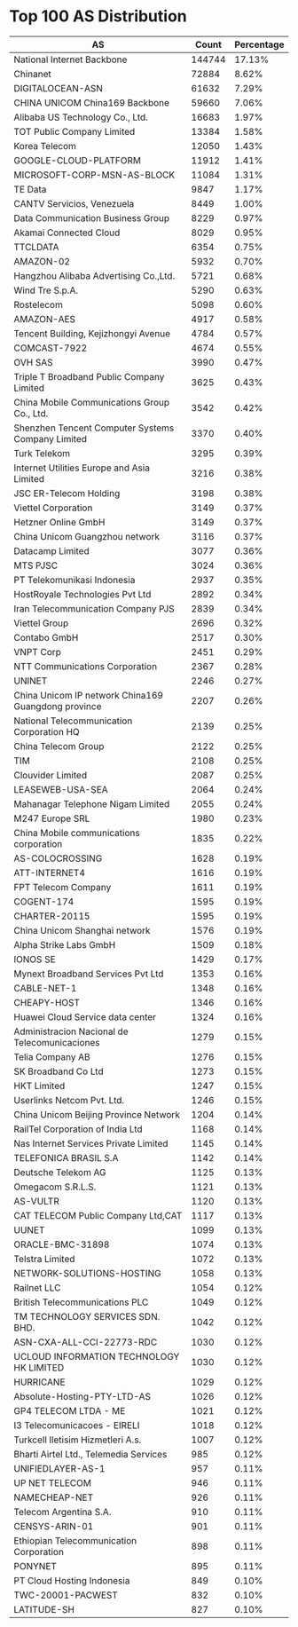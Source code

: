 # Top 100 AS Distribution
| AS | Count | Percentage |
|----|----|----|
| National Internet Backbone | 144744 | 17.13% |
| Chinanet | 72884 | 8.62% |
| DIGITALOCEAN-ASN | 61632 | 7.29% |
| CHINA UNICOM China169 Backbone | 59660 | 7.06% |
| Alibaba US Technology Co., Ltd. | 16683 | 1.97% |
| TOT Public Company Limited | 13384 | 1.58% |
| Korea Telecom | 12050 | 1.43% |
| GOOGLE-CLOUD-PLATFORM | 11912 | 1.41% |
| MICROSOFT-CORP-MSN-AS-BLOCK | 11084 | 1.31% |
| TE Data | 9847 | 1.17% |
| CANTV Servicios, Venezuela | 8449 | 1.00% |
| Data Communication Business Group | 8229 | 0.97% |
| Akamai Connected Cloud | 8029 | 0.95% |
| TTCLDATA | 6354 | 0.75% |
| AMAZON-02 | 5932 | 0.70% |
| Hangzhou Alibaba Advertising Co.,Ltd. | 5721 | 0.68% |
| Wind Tre S.p.A. | 5290 | 0.63% |
| Rostelecom | 5098 | 0.60% |
| AMAZON-AES | 4917 | 0.58% |
| Tencent Building, Kejizhongyi Avenue | 4784 | 0.57% |
| COMCAST-7922 | 4674 | 0.55% |
| OVH SAS | 3990 | 0.47% |
| Triple T Broadband Public Company Limited | 3625 | 0.43% |
| China Mobile Communications Group Co., Ltd. | 3542 | 0.42% |
| Shenzhen Tencent Computer Systems Company Limited | 3370 | 0.40% |
| Turk Telekom | 3295 | 0.39% |
| Internet Utilities Europe and Asia Limited | 3216 | 0.38% |
| JSC ER-Telecom Holding | 3198 | 0.38% |
| Viettel Corporation | 3149 | 0.37% |
| Hetzner Online GmbH | 3149 | 0.37% |
| China Unicom Guangzhou network | 3116 | 0.37% |
| Datacamp Limited | 3077 | 0.36% |
| MTS PJSC | 3024 | 0.36% |
| PT Telekomunikasi Indonesia | 2937 | 0.35% |
| HostRoyale Technologies Pvt Ltd | 2892 | 0.34% |
| Iran Telecommunication Company PJS | 2839 | 0.34% |
| Viettel Group | 2696 | 0.32% |
| Contabo GmbH | 2517 | 0.30% |
| VNPT Corp | 2451 | 0.29% |
| NTT Communications Corporation | 2367 | 0.28% |
| UNINET | 2246 | 0.27% |
| China Unicom IP network China169 Guangdong province | 2207 | 0.26% |
| National Telecommunication Corporation HQ | 2139 | 0.25% |
| China Telecom Group | 2122 | 0.25% |
| TIM | 2108 | 0.25% |
| Clouvider Limited | 2087 | 0.25% |
| LEASEWEB-USA-SEA | 2064 | 0.24% |
| Mahanagar Telephone Nigam Limited | 2055 | 0.24% |
| M247 Europe SRL | 1980 | 0.23% |
| China Mobile communications corporation | 1835 | 0.22% |
| AS-COLOCROSSING | 1628 | 0.19% |
| ATT-INTERNET4 | 1616 | 0.19% |
| FPT Telecom Company | 1611 | 0.19% |
| COGENT-174 | 1595 | 0.19% |
| CHARTER-20115 | 1595 | 0.19% |
| China Unicom Shanghai network | 1576 | 0.19% |
| Alpha Strike Labs GmbH | 1509 | 0.18% |
| IONOS SE | 1429 | 0.17% |
| Mynext Broadband Services Pvt Ltd | 1353 | 0.16% |
| CABLE-NET-1 | 1348 | 0.16% |
| CHEAPY-HOST | 1346 | 0.16% |
| Huawei Cloud Service data center | 1324 | 0.16% |
| Administracion Nacional de Telecomunicaciones | 1279 | 0.15% |
| Telia Company AB | 1276 | 0.15% |
| SK Broadband Co Ltd | 1273 | 0.15% |
| HKT Limited | 1247 | 0.15% |
| Userlinks Netcom Pvt. Ltd. | 1246 | 0.15% |
| China Unicom Beijing Province Network | 1204 | 0.14% |
| RailTel Corporation of India Ltd | 1168 | 0.14% |
| Nas Internet Services Private Limited | 1145 | 0.14% |
| TELEFONICA BRASIL S.A | 1142 | 0.14% |
| Deutsche Telekom AG | 1125 | 0.13% |
| Omegacom S.R.L.S. | 1121 | 0.13% |
| AS-VULTR | 1120 | 0.13% |
| CAT TELECOM Public Company Ltd,CAT | 1117 | 0.13% |
| UUNET | 1099 | 0.13% |
| ORACLE-BMC-31898 | 1074 | 0.13% |
| Telstra Limited | 1072 | 0.13% |
| NETWORK-SOLUTIONS-HOSTING | 1058 | 0.13% |
| Railnet LLC | 1054 | 0.12% |
| British Telecommunications PLC | 1049 | 0.12% |
| TM TECHNOLOGY SERVICES SDN. BHD. | 1042 | 0.12% |
| ASN-CXA-ALL-CCI-22773-RDC | 1030 | 0.12% |
| UCLOUD INFORMATION TECHNOLOGY HK LIMITED | 1030 | 0.12% |
| HURRICANE | 1029 | 0.12% |
| Absolute-Hosting-PTY-LTD-AS | 1026 | 0.12% |
| GP4 TELECOM LTDA - ME | 1021 | 0.12% |
| I3 Telecomunicacoes - EIRELI | 1018 | 0.12% |
| Turkcell Iletisim Hizmetleri A.s. | 1007 | 0.12% |
| Bharti Airtel Ltd., Telemedia Services | 985 | 0.12% |
| UNIFIEDLAYER-AS-1 | 957 | 0.11% |
| UP NET TELECOM | 946 | 0.11% |
| NAMECHEAP-NET | 926 | 0.11% |
| Telecom Argentina S.A. | 910 | 0.11% |
| CENSYS-ARIN-01 | 901 | 0.11% |
| Ethiopian Telecommunication Corporation | 898 | 0.11% |
| PONYNET | 895 | 0.11% |
| PT Cloud Hosting Indonesia | 849 | 0.10% |
| TWC-20001-PACWEST | 832 | 0.10% |
| LATITUDE-SH | 827 | 0.10% |
